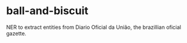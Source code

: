 # ball-and-biscuit
NER to extract entities from Diario Oficial da União, the brazillian oficial gazette.
